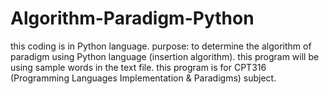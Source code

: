 # Algorithm-Paradigm-Python
this coding is in Python language.
purpose: to determine the algorithm of paradigm using Python language (insertion algorithm). 
this program will be using sample words in the text file. 
this program is for CPT316 (Programming Languages Implementation & Paradigms) subject.
